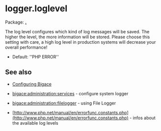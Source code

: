 # logger.loglevel

Package: **[.](.)**

The log level configures which kind of log messages will be saved.
The higher the level, the more information will be stored. 
Please choose this setting with care, a high log level in production systems will decrease your overall performance!


*  Default: ''PHP ERROR''

## See also


*  [Configuring Bigace](bigace/manual/configurations)

*  [bigace:administration:services](bigace/administration/services) - configure system logger

*  [bigace:administration:filelogger](bigace/administration/filelogger) - using File Logger

*  [http://www.php.net/manual/en/errorfunc.constants.php](http://www.php.net/manual/en/errorfunc.constants.php) - infos about the available log levels


